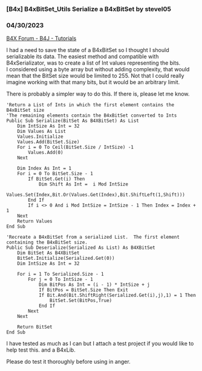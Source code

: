 ### [B4x] B4xBitSet_Utils Serialize a B4xBitSet by stevel05
### 04/30/2023
[B4X Forum - B4J - Tutorials](https://www.b4x.com/android/forum/threads/147677/)

I had a need to save the state of a B4xBitSet so I thought I should serializable its data. The easiest method and compatible with B4xSerializator, was to create a list of Int values representing the bits.  
I considered using a byte array but without adding complexity, that would mean that the BitSet size would be limited to 255. Not that I could really imagine working with that many bits, but it would be an arbitrary limit.  
  
There is probably a simpler way to do this. If there is, please let me know.  
  

```B4X
'Return a List of Ints in which the first element contains the B4xBitSet size  
'The remaining elements contain the B4xBitSet converted to Ints  
Public Sub Serialize(BitSet As B4XBitSet) As List  
    Dim IntSize As Int = 32  
    Dim Values As List  
    Values.Initialize  
    Values.Add(BitSet.Size)  
    For i = 0 To Ceil(BitSet.Size / IntSize) -1  
        Values.Add(0)  
    Next  
   
    Dim Index As Int = 1  
    For i = 0 To BitSet.Size - 1  
        If BitSet.Get(i) Then  
            Dim Shift As Int =  i Mod IntSize  
            Values.Set(Index,Bit.Or(Values.Get(Index),Bit.ShiftLeft(1,Shift)))  
        End If  
        If i <> 0 And i Mod IntSize = IntSize - 1 Then Index = Index + 1  
    Next  
    Return Values  
End Sub  
  
'Recreate a B4xBitSet from a serialized List.  The first element containing the B4xBitSet size.  
Public Sub Deserialize(Serialized As List) As B4XBitSet  
    Dim BitSet As B4XBitSet  
    BitSet.Initialize(Serialized.Get(0))  
    Dim IntSize As Int = 32  
   
    For i = 1 To Serialized.Size - 1  
        For j = 0 To IntSize - 1  
            Dim BitPos As Int = (i - 1) * IntSize + j  
            If BitPos = BitSet.Size Then Exit  
            If Bit.And(Bit.ShiftRight(Serialized.Get(i),j),1) = 1 Then  
                BitSet.Set(BitPos,True)  
            End If  
        Next  
    Next  
   
    Return BitSet  
End Sub
```

  
  
I have tested as much as I can but I attach a test project if you would like to help test this. and a B4xLib.  
  
Please do test it thoroughly before using in anger.